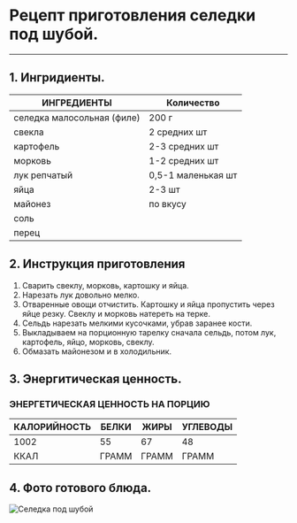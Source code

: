 # **Рецепт приготовления селедки под шубой.** #
___

## 1. **Ингридиенты.** ##

ИНГРЕДИЕНТЫ|Количество
|----------|-------|
селедка малосольная (филе)|	200 г
свекла|	2 средних шт
картофель|	2-3 средних шт
морковь|	1-2 средних шт
лук репчатый|	0,5-1 маленькая шт
яйца|	2-3 шт
майонез|	по вкусу
соль|	
перец|	

## 2. **Инструкция приготовления** ##

1. Сварить свеклу, морковь, картошку и яйца.
2. Нарезать лук довольно мелко.
3. Отваренные овощи отчистить. Картошку и яйца пропустить через яйце резку. Свеклу и морковь натереть на терке.
4. Сельдь нарезать мелкими кусочками, убрав заранее кости.
5. Выкладываем на порционную тарелку сначала сельдь, потом лук, картофель, яйцо, морковь, свеклу.
6. Обмазать майонезом и в холодильник.  

## 3. **Энергитическая ценность.** ##

### **ЭНЕРГЕТИЧЕСКАЯ ЦЕННОСТЬ НА ПОРЦИЮ** ###
КАЛОРИЙНОСТЬ|БЕЛКИ|ЖИРЫ|УГЛЕВОДЫ|
------------|-----|----|--------|
1002| 55| 67| 48|
ККАЛ| ГРАММ| ГРАММ| ГРАММ|

## 4. **Фото готового блюда.** ##

![Селедка под шубой](Herring.PNG)